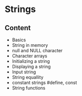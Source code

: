 # Strings
## Content
- Basics
- String in memory
- null and NULL character
- Character arrays
- Initializing a string
- Displaying a string
- Input string
- String equallity
- constant strings #define, const
- String functions
